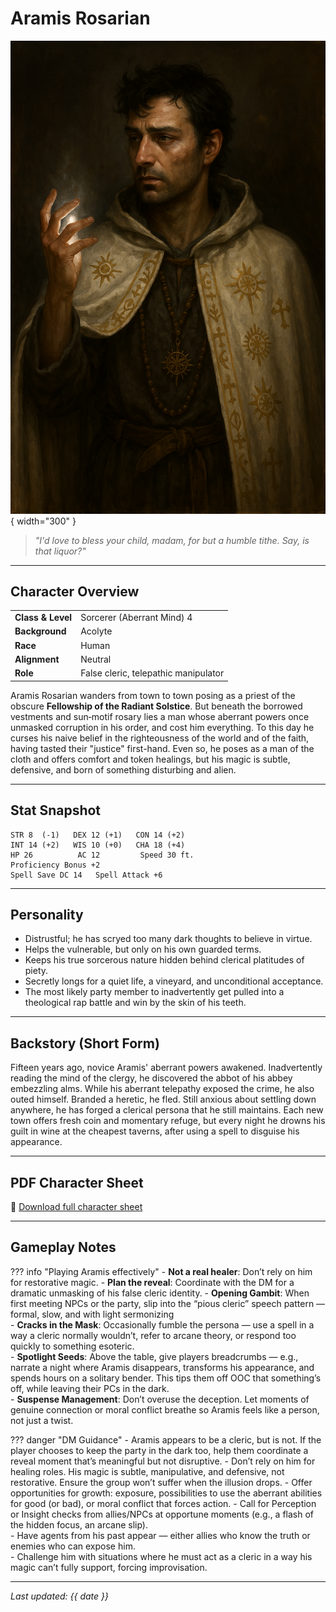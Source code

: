 # Aramis Rosarian

![Aramis Rosarian](assets/aramis-rosarian.png){ width="300" }

> *"I'd love to bless your child, madam, for but a humble tithe. Say, is that liquor?"*

---

## Character Overview

|                   |                                      |
| ----------------- | ------------------------------------ |
| **Class & Level** | Sorcerer (Aberrant Mind) 4           |
| **Background**    | Acolyte                              |
| **Race**          | Human                                |
| **Alignment**     | Neutral                              |
| **Role**          | False cleric, telepathic manipulator |

Aramis Rosarian wanders from town to town posing as a priest of the obscure **Fellowship of the Radiant Solstice**. But beneath the borrowed vestments and sun‑motif rosary lies a man whose aberrant powers once unmasked corruption in his order, and cost him everything. To this day he curses his naive belief in the righteousness of the world and of the faith, having tasted their "justice" first-hand. Even so, he poses as a man of the cloth and offers comfort and token healings, but his magic is subtle, defensive, and born of something disturbing and alien.

---

## Stat Snapshot

```text
STR 8  (-1)   DEX 12 (+1)   CON 14 (+2)
INT 14 (+2)   WIS 10 (+0)   CHA 18 (+4)
HP 26          AC 12         Speed 30 ft.
Proficiency Bonus +2
Spell Save DC 14   Spell Attack +6
```

---

## Personality

* Distrustful; he has scryed too many dark thoughts to believe in virtue.
* Helps the vulnerable, but only on his own guarded terms.
* Keeps his true sorcerous nature hidden behind clerical platitudes of piety.
* Secretly longs for a quiet life, a vineyard, and unconditional acceptance.
* The most likely party member to inadvertently get pulled into a theological rap battle and win by the skin of his teeth.

---

## Backstory (Short Form)

Fifteen years ago, novice Aramis' aberrant powers awakened. Inadvertently reading the mind of the clergy, he discovered the abbot of his abbey embezzling alms. While his aberrant telepathy exposed the crime, he also outed himself. Branded a heretic, he fled. Still anxious about settling down anywhere, he has forged a clerical persona that he still maintains. Each new town offers fresh coin and momentary refuge, but every night he drowns his guilt in wine at the cheapest taverns, after using a spell to disguise his appearance.

---

## PDF Character Sheet

📄 [Download full character sheet](assets/aramis-rosarian.pdf)

---

## Gameplay Notes

??? info "Playing Aramis effectively"
	- **Not a real healer**: Don’t rely on him for restorative magic.
	- **Plan the reveal**: Coordinate with the DM for a dramatic unmasking of his false cleric identity.
	- **Opening Gambit**: When first meeting NPCs or the party, slip into the “pious cleric” speech pattern — formal, slow, and with light sermonizing  
	- **Cracks in the Mask**: Occasionally fumble the persona — use a spell in a way a cleric normally wouldn’t, refer to arcane theory, or respond too quickly to something esoteric.  
	- **Spotlight Seeds**: Above the table, give players breadcrumbs — e.g., narrate a night where Aramis disappears, transforms his appearance, and spends hours on a solitary bender. This tips them off OOC that something’s off, while leaving their PCs in the dark.  
	- **Suspense Management**: Don’t overuse the deception. Let moments of genuine connection or moral conflict breathe so Aramis feels like a person, not just a twist.

??? danger "DM Guidance"
	- Aramis appears to be a cleric, but is not. If the player chooses to keep the party in the dark too, help them coordinate a reveal moment that’s meaningful but not disruptive.
	- Don’t rely on him for healing roles. His magic is subtle, manipulative, and defensive, not restorative. Ensure the group won’t suffer when the illusion drops.
	- Offer opportunities for growth: exposure, possibilities to use the aberrant abilities for good (or bad), or moral conflict that forces action.
	- Call for Perception or Insight checks from allies/NPCs at opportune moments (e.g., a flash of the hidden focus, an arcane slip).  
	- Have agents from his past appear — either allies who know the truth or enemies who can expose him.  
	- Challenge him with situations where he must act as a cleric in a way his magic can’t fully support, forcing improvisation.	

---

*Last updated: {{ date }}*
